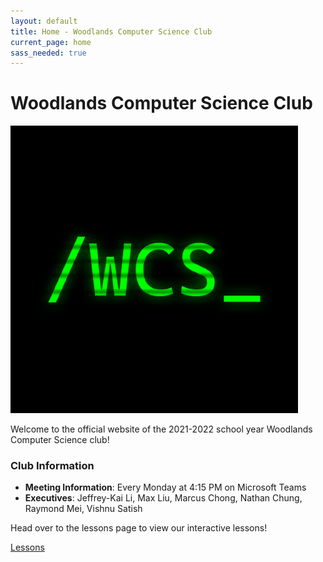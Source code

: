 ```yaml
---
layout: default
title: Home - Woodlands Computer Science Club
current_page: home
sass_needed: true
---
```


# Woodlands Computer Science Club

<img src="/assets/img/logo.png" alt="" class="logo-image">

Welcome to the official website of the 2021-2022 school year Woodlands Computer Science club!

### Club Information
- **Meeting Information**: Every Monday at 4:15 PM on Microsoft Teams
- **Executives**: Jeffrey-Kai Li, Max Liu, Marcus Chong, Nathan Chung, Raymond Mei, Vishnu Satish

Head over to the lessons page to view our interactive lessons!

<a href="/lessons.html" class="btn btn-primary">Lessons</a>

